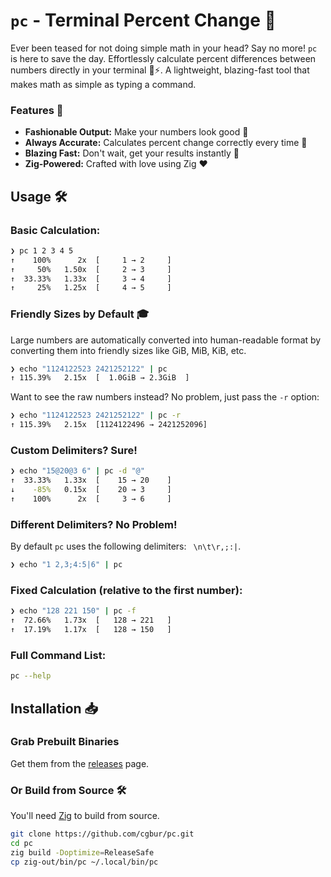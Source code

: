 # `pc` - Terminal Percent Change 🚀

Ever been teased for not doing simple math in your head? Say no more! `pc` is
here to save the day. Effortlessly calculate percent differences between
numbers directly in your terminal 🧮⚡. A lightweight, blazing-fast tool that
makes math as simple as typing a command.

### Features 🌟

- **Fashionable Output:** Make your numbers look good 🎩
- **Always Accurate:** Calculates percent change correctly every time 🎯
- **Blazing Fast:** Don't wait, get your results instantly 🚀
- **Zig-Powered:** Crafted with love using Zig ❤️

## Usage 🛠️

### Basic Calculation:

```sh
❯ pc 1 2 3 4 5
↑    100%      2x  [     1 → 2     ]
↑     50%   1.50x  [     2 → 3     ]
↑  33.33%   1.33x  [     3 → 4     ]
↑     25%   1.25x  [     4 → 5     ]
```

### Friendly Sizes by Default 🎓

Large numbers are automatically converted into human-readable format by
converting them into friendly sizes like GiB, MiB, KiB, etc.

```sh
❯ echo "1124122523 2421252122" | pc
↑ 115.39%   2.15x  [  1.0GiB → 2.3GiB  ]
```

Want to see the raw numbers instead? No problem, just pass the `-r` option:

```sh
❯ echo "1124122523 2421252122" | pc -r
↑ 115.39%   2.15x  [1124122496 → 2421252096]
```

### Custom Delimiters? Sure!

```sh
❯ echo "15@20@3 6" | pc -d "@"
↑  33.33%   1.33x  [    15 → 20    ]
↓    -85%   0.15x  [    20 → 3     ]
↑    100%      2x  [     3 → 6     ]
```

### Different Delimiters? No Problem!

By default `pc` uses the following delimiters: ` \n\t\r,;:|`.

```sh
❯ echo "1 2,3;4:5|6" | pc
```

### Fixed Calculation (relative to the first number):

```sh
❯ echo "128 221 150" | pc -f
↑  72.66%   1.73x  [   128 → 221   ]
↑  17.19%   1.17x  [   128 → 150   ]
```

### Full Command List:

```sh
pc --help
```

## Installation 📥

### Grab Prebuilt Binaries

Get them from the [releases](https://github.com/cgbur/pc/releases) page.

### Or Build from Source 🛠️

You'll need [Zig](https://ziglang.org) to build from source.

```sh
git clone https://github.com/cgbur/pc.git
cd pc
zig build -Doptimize=ReleaseSafe
cp zig-out/bin/pc ~/.local/bin/pc
```
